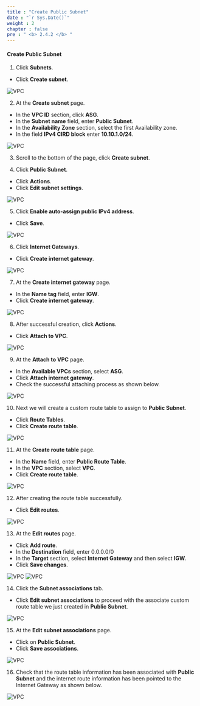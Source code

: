 ```yaml
---
title : "Create Public Subnet"
date : "`r Sys.Date()`"
weight : 2
chapter : false
pre : " <b> 2.4.2 </b> "
---
```


#### Create Public Subnet

1. Click **Subnets**.
  + Click **Create subnet**.

![VPC](images/2.prerequisite/003-createsubnet.png)

2. At the **Create subnet** page.
  + In the **VPC ID** section, click **ASG**.
  + In the **Subnet name** field, enter **Public Subnet**.
  + In the **Availability Zone** section, select the first Availability zone.
  + In the field **IPv4 CIRD block** enter **10.10.1.0/24**.

![VPC](images/2.prerequisite/004-createsubnet.png)

3. Scroll to the bottom of the page, click **Create subnet**.

4. Click **Public Subnet**.
  + Click **Actions**.
  + Click **Edit subnet settings**.

![VPC](images/2.prerequisite/005-createsubnet.png)

5. Click **Enable auto-assign public IPv4 address**.
  + Click **Save**.

![VPC](images/2.prerequisite/006-createsubnet.png)

6. Click **Internet Gateways**.
  + Click **Create internet gateway**.
  
![VPC](images/2.prerequisite/007-createigw.png)

7. At the **Create internet gateway** page.
  + In the **Name tag** field, enter **IGW**.
  + Click **Create internet gateway**.
  
![VPC](images/2.prerequisite/008-createigw.png)

8. After successful creation, click **Actions**.
  + Click **Attach to VPC**.
 
![VPC](images/2.prerequisite/009-createigw.png)

9. At the **Attach to VPC** page.
  + In the **Available VPCs** section, select **ASG**.
  + Click **Attach internet gateway**.
  + Check the successful attaching process as shown below.

![VPC](images/2.prerequisite/010-createigw.png)

10. Next we will create a custom route table to assign to **Public Subnet**.
  + Click **Route Tables**.
  + Click **Create route table**.

![VPC](images/2.prerequisite/011-creatertb.png)

11. At the **Create route table** page.
  + In the **Name** field, enter **Public Route Table**.
  + In the **VPC** section, select **VPC**.
  + Click **Create route table**.

![VPC](images/2.prerequisite/012-creatertb.png)

12. After creating the route table successfully.
  + Click **Edit routes**.
  
![VPC](images/2.prerequisite/013-creatertb.png)

13. At the **Edit routes** page.
  + Click **Add route**.
  + In the **Destination** field, enter 0.0.0.0/0
  + In the **Target** section, select **Internet Gateway** and then select **IGW**.
  + Click **Save changes**.

![VPC](images/2.prerequisite/014-creatertb.png)
![VPC](images/2.prerequisite/015-creatertb.png)

14. Click the **Subnet associations** tab.
  + Click **Edit subnet associations** to proceed with the associate custom route table we just created in **Public Subnet**.


![VPC](images/2.prerequisite/016-creatertb.png)

15. At the **Edit subnet associations** page.
  + Click on **Public Subnet**.
  + Click **Save associations**.

![VPC](images/2.prerequisite/017-creatertb.png)

16. Check that the route table information has been associated with **Public Subnet** and the internet route information has been pointed to the Internet Gateway as shown below.

![VPC](images/2.prerequisite/018-creatertb.png)